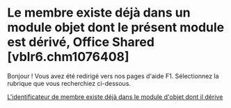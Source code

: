
# Le membre existe déjà dans un module objet dont le présent module est dérivé, Office Shared [vblr6.chm1076408]

Bonjour ! Vous avez été redirigé vers nos pages d'aide F1. Sélectionnez la rubrique que vous recherchiez ci-dessous.

[L'identificateur de membre existe déjà dans le module d'objet dont il dérive](http://msdn.microsoft.com/library/29eda9b1-b690-8c4a-7c57-fc938bbcd25a%28Office.15%29.aspx)
